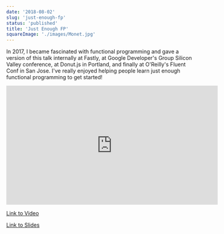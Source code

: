 ```yaml
---
date: '2018-08-02'
slug: 'just-enough-fp'
status: 'published'
title: 'Just Enough FP'
squareImage: './images/Monet.jpg'
---
```


In 2017, I became fascinated with functional programming and gave a version of this talk internally at Fastly, at Google Developer's Group Silicon Valley conference, at Donut.js in Portland, and finally at O'Reilly's Fluent Conf in San Jose. I've really enjoyed helping people learn just enough functional programming to get started!

<iframe width="560" height="315" src="https://www.youtube.com/embed/-4QNj7TJjgo" frameborder="0" allow="autoplay; encrypted-media" allowfullscreen></iframe>

[Link to Video](https://www.youtube.com/watch?v=-4QNj7TJjgo)

[Link to Slides](https://kyleshevlin.github.io/just-enough-fp)
